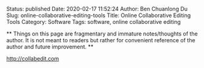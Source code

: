 Status: published
Date: 2020-02-17 11:52:24
Author: Ben Chuanlong Du
Slug: online-collaborative-editing-tools
Title: Online Collaborative Editing Tools
Category: Software
Tags: software, online collaborative editing

**
Things on this page are
fragmentary and immature notes/thoughts of the author.
It is not meant to readers
but rather for convenient reference of the author and future improvement.
**

http://collabedit.com


